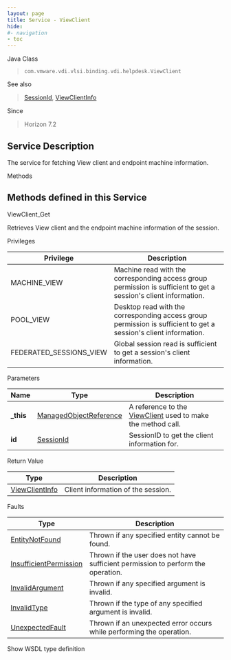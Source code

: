 ```yaml
---
layout: page
title: Service - ViewClient
hide:
#- navigation
- toc
---
```








Java Class
> `com.vmware.vdi.vlsi.binding.vdi.helpdesk.ViewClient`

See also
> [SessionId](vdi.entity.SessionId.md), [ViewClientInfo](vdi.helpdesk.ViewClient.ViewClientInfo.md)

Since
> Horizon 7.2





## Service Description

The service for fetching View client and endpoint machine information.

Methods

Methods defined in this Service
---
ViewClient_Get




Retrieves View client and the endpoint machine information of the session.

Privileges

Privilege |  Description
---|---
MACHINE_VIEW|  Machine read with the corresponding access group permission is sufficient to get a session's client information.
POOL_VIEW|  Desktop read with the corresponding access group permission is sufficient to get a session's client information.
FEDERATED_SESSIONS_VIEW|  Global session read is sufficient to get a session's client information.



Parameters

Name| Type| Description
---|---|---
**_this**| [ManagedObjectReference](vmodl.ManagedObjectReference.md)|  A reference to the [ViewClient](vdi.helpdesk.ViewClient.md) used to make the method call.
**id**| [SessionId](vdi.entity.SessionId.md)|  SessionID to get the client information for.




Return Value

Type |  Description
---|---
[ViewClientInfo](vdi.helpdesk.ViewClient.ViewClientInfo.md)| Client information of the session.



Faults

Type |  Description
---|---
[EntityNotFound](vdi.fault.EntityNotFound.md)| Thrown if any specified entity cannot be found.
[InsufficientPermission](vdi.fault.InsufficientPermission.md)| Thrown if the user does not have sufficient permission to perform the operation.
[InvalidArgument](vdi.fault.InvalidArgument.md)| Thrown if any specified argument is invalid.
[InvalidType](vdi.fault.InvalidType.md)| Thrown if the type of any specified argument is invalid.
[UnexpectedFault](vdi.fault.UnexpectedFault.md)| Thrown if an unexpected error occurs while performing the operation.

Show WSDL type definition












 
